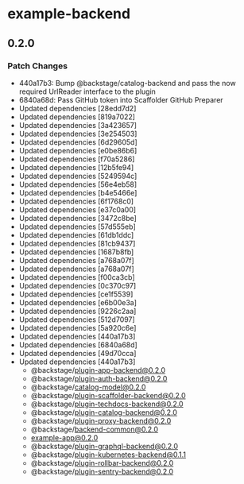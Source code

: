 # example-backend

## 0.2.0
### Patch Changes

- 440a17b3: Bump @backstage/catalog-backend and pass the now required UrlReader interface to the plugin
- 6840a68d: Pass GitHub token into Scaffolder GitHub Preparer
- Updated dependencies [28edd7d2]
- Updated dependencies [819a7022]
- Updated dependencies [3a423657]
- Updated dependencies [3e254503]
- Updated dependencies [6d29605d]
- Updated dependencies [e0be86b6]
- Updated dependencies [f70a5286]
- Updated dependencies [12b5fe94]
- Updated dependencies [5249594c]
- Updated dependencies [56e4eb58]
- Updated dependencies [b4e5466e]
- Updated dependencies [6f1768c0]
- Updated dependencies [e37c0a00]
- Updated dependencies [3472c8be]
- Updated dependencies [57d555eb]
- Updated dependencies [61db1ddc]
- Updated dependencies [81cb9437]
- Updated dependencies [1687b8fb]
- Updated dependencies [a768a07f]
- Updated dependencies [a768a07f]
- Updated dependencies [f00ca3cb]
- Updated dependencies [0c370c97]
- Updated dependencies [ce1f5539]
- Updated dependencies [e6b00e3a]
- Updated dependencies [9226c2aa]
- Updated dependencies [512d7097]
- Updated dependencies [5a920c6e]
- Updated dependencies [440a17b3]
- Updated dependencies [6840a68d]
- Updated dependencies [49d70cca]
- Updated dependencies [440a17b3]
  - @backstage/plugin-app-backend@0.2.0
  - @backstage/plugin-auth-backend@0.2.0
  - @backstage/catalog-model@0.2.0
  - @backstage/plugin-scaffolder-backend@0.2.0
  - @backstage/plugin-techdocs-backend@0.2.0
  - @backstage/plugin-catalog-backend@0.2.0
  - @backstage/plugin-proxy-backend@0.2.0
  - @backstage/backend-common@0.2.0
  - example-app@0.2.0
  - @backstage/plugin-graphql-backend@0.2.0
  - @backstage/plugin-kubernetes-backend@0.1.1
  - @backstage/plugin-rollbar-backend@0.2.0
  - @backstage/plugin-sentry-backend@0.2.0
